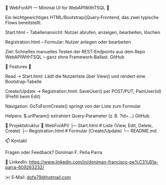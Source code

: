 🔷 WebForAPI — Minimal UI for WebAPIWithTSQL 🔷

Ein leichtgewichtiges HTML/Bootstrap/jQuery‑Frontend, das zwei typische Flows bereitstellt:

Start.html – Tabellenansicht: Nutzer abrufen, anzeigen, bearbeiten, löschen

Registration.html – Formular: Nutzer anlegen oder bearbeiten

Ziel: Schnelles manuelles Testen der REST‑Endpoints aus dem Repo WebAPIWithTSQL – ganz ohne Framework‑Ballast. 
GitHub

🔷 Features 🔷

Read → Start.html: Lädt die Nutzerliste über View() und rendert eine Bootstrap‑Tabelle

Create/Update → Registration.html: SaveUser() per POST/PUT; PainUser(id) (Prefill beim Edit)

Navigation: GoToFormCreate() springt von der Liste zum Formular

Helpers: $.urlParam() extrahiert Query‑Parameter (z. B. ?id=...) 
GitHub

🔷 Projektstruktur 🔷
WebForAPI/
├─ Start.html          # Liste (View, Edit, Delete, Create)
├─ Registration.html   # Formular (Create/Update)
└─ README.md


📫 Kontakt

Fragen oder Feedback?
Doniman F. Peña Parra

🔗 LinkedIn: https://www.linkedin.com/in/doniman-francisco-pe%C3%B1a-parra-609263232/

✉️ E‑Mail: dofp79@hotmail.com
